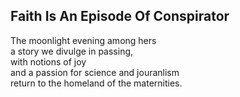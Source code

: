 Faith Is An Episode Of Conspirator
----------------------------------
The moonlight evening among hers  
a story we divulge in passing,  
with notions of joy  
and a passion for science and jouranlism  
return to the homeland of the maternities.  
